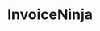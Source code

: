 ---
draft: false
title: InvoiceNinja
content:
  id: invoiceninja
  name: InvoiceNinja
  website: https://invoiceninja.com/
  short_description: Invoice Ninja is the leading free, open-source online invoicing app for freelancers and businesses.
---
